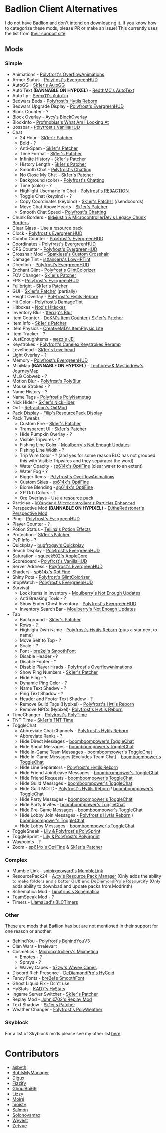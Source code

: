 # Badlion Client Alternatives

I do not have Badlion and don't intend on downloading it.
If you know how to categorize these mods, please PR or make an issue!
This currently uses the list from [their support site](https://support.badlion.net/hc/en-us/categories/360002557839-Mod-Section).

## Mods

### Simple

* Animations - [Polyfrost's OverflowAnimations](https://modrinth.com/mod/animations)
* Armor Status - [Polyfrost's EvergreenHUD](https://modrinth.com/mod/evergreenhud)
* AutoGG - [Sk1er's AutoGG](https://sk1er.club/mods/autogg)
* Auto Text **(BANNABLE ON HYPIXEL)** - [RedthMC's AutoText](https://github.com/RedthMC/AutoText/releases/latest)
* AutoTip - [Semx11's AutoTip](https://autotip.pro)
* Bedwars Beds - [Polyfrost's Hytils Reborn](https://modrinth.com/mod/hytils)
* Bedwars Upgrade Display - [Polyfrost's EvergreenHUD](https://modrinth.com/mod/evergreenhud)
* Block Counter - ?
* Block Overlay - [Aycy's BlockOverlay](https://skyclient-files.pages.dev/Block_Overlay_4.0.3.jar)
* BlockInfo - [Profmobius's What Am I Looking At](https://www.curseforge.com/minecraft/mc-mods/waila/files?version=1.8.9)
* Bossbar - [Polyfrost's VanillaHUD](https://modrinth.com/mod/vanillahud)
* Chat
    * 24 Hour - [Sk1er's Patcher](https://sk1er.club/mods/patcher)
    * Bold - ?
    * Anti-Spam - [Sk1er's Patcher](https://sk1er.club/mods/patcher)
    * Time Format - [Sk1er's Patcher](https://sk1er.club/mods/patcher)
    * Infinite History - [Sk1er's Patcher](https://sk1er.club/mods/patcher)
    * History Length - [Sk1er's Patcher](https://sk1er.club/mods/patcher)
    * Smooth Chat - [Polyfrost's Chatting](https://modrinth.com/mod/chatting)
    * No Close My Chat - [Sk1er's Patcher](https://sk1er.club/mods/patcher)
    * Background (color) - [Polyfrost's Chatting](https://modrinth.com/mod/chatting)
    * Time (color) - ?
    * Highlight Username In Chat - [Polyfrost's REDACTION](https://modrinth.com/mod/redaction)
    * Toggle Chat (keybind) - ?
    * Copy Coordinates (keybind) - [Sk1er's Patcher](https://sk1er.club/mods/patcher) (/sendcoords)
    * Move Chat Above Hearts - [Sk1er's Patcher](https://sk1er.club/mods/patcher)
    * Smooth Chat Speed - [Polyfrost's Chatting](https://modrinth.com/mod/chatting)
* Chunk Borders - [tildejustin & MicrocontrollerDev's Legacy Chunk Borders](https://modrinth.com/mod/legacy-chunk-borders-forge)
* Clear Glass - Use a resource pack
* Clock - [Polyfrost's EvergreenHUD](https://modrinth.com/mod/evergreenhud)
* Combo Counter - [Polyfrost's EvergreenHUD](https://modrinth.com/mod/evergreenhud)
* Coordinates - [Polyfrost's EvergreenHUD](https://modrinth.com/mod/evergreenhud)
* CPS Counter - [Polyfrost's EvergreenHUD](https://modrinth.com/mod/evergreenhud)
* Crosshair Mod - [Sparkless's Custom Crosshair](https://modrinth.com/mod/custom-crosshair-mod)
* Damage Tint - [isXanders's LowHPTint](https://short.isxander.dev/lowhptint)
* Direction - [Polyfrost's EvergreenHUD](https://modrinth.com/mod/evergreenhud)
* Enchant Glint - [Polyfrost's GlintColorizer](https://modrinth.com/mod/glintcolorizer)
* FOV Changer - [Sk1er's Patcher](https://sk1er.club/mods/patcher)
* FPS - [Polyfrost's EvergreenHUD](https://modrinth.com/mod/evergreenhud)
* Fullbright - [Sk1er's Patcher](https://sk1er.club/mods/patcher)
* GUI - [Sk1er's Patcher](https://sk1er.club/mods/patcher) (partially)
* Height Overlay - [Polyfrost's Hytils Reborn](https://modrinth.com/mod/hytils)
* Hit Color - [Polyfrost's DamageTint](https://modrinth.com/mod/damagetint)
* Hitboxes - [Nox's Hitboxes](https://cdn.discordapp.com/attachments/1009757412921708604/1133170184337764372/hitboxes-1.8.9-forge-1.0.0.jar)
* Inventory Blur - [tterrag's Blur](https://www.curseforge.com/minecraft/mc-mods/blur/files?version=1.8.9)
* Item Counter - [DoKM's Item Counter](https://hypixel.net/threads/1-8-9-item-counter-mod.3683685/) / [Sk1er's Patcher](https://sk1er.club/mods/patcher)
* Item Info - [Sk1er's Patcher](https://sk1er.club/mods/patcher)
* Item Physics - [CreativeMD's ItemPhysic Lite](https://www.curseforge.com/minecraft/mc-mods/itemphysic-lite/files?version=1.8.9)
* Item Tracker - ?
* JustEnoughItems - [mezz's JEI](https://www.curseforge.com/minecraft/mc-mods/jei/files?version=1.8.9)
* Keystrokes - [Polyfrost's Canelex Keystrokes Revamp](https://modrinth.com/mod/keystrokes)
* Levelhead - [Sk1er's Levelhead](https://sk1er.club/mods/level_head)
* Light Overlay - ?
* Memory - [Polyfrost's EvergreenHUD](https://modrinth.com/mod/evergreenhud)
* MiniMap **(BANNABLE ON HYPIXEL)** - [Techbrew & Mysticdrew's JourneyMap](https://www.curseforge.com/minecraft/mc-mods/journeymap/files?version=1.8.9)
* MLG Cobweb - ?
* Motion Blur - [Polyfrost's PolyBlur](https://modrinth.com/mod/polyblur)
* Mouse Strokes - ?
* Name History - ?
* Name Tags - [Polyfrost's PolyNametag](https://modrinth.com/mod/polynametag)
* Nick Hider - [Sk1er's NickHider](https://www.sk1er.club/mods/nick_hider)
* Oof - [Refraction's OofMod](https://sk1er.club/mods/refractionoof)
* Pack Display - [Filip's ResourcePack Display](https://github.com/1fxe/Resource-Pack-Display/releases/latest)
* Pack Tweaks
    * Custom Fire - [Sk1er's Patcher](https://sk1er.club/mods/patcher)
    * Transparent UI - [Sk1er's Patcher](https://sk1er.club/mods/patcher)
    * Hide Pumpkin Overlay - ?
    * Visible Tripwires - ?
    * Fishing Line Color - [Moulberry's Not Enough Updates](https://skyclient.co/mod/neu)
    * Fishing Line Width - ?
    * Trip Wire Color - ? (and yes for some reason BLC has not grouped this with Visible Tripwires and they separated the word)
    * Water Opacity - [sp614x's OptiFine](https://optifine.net/adloadx?f=preview_OptiFine_1.8.9_HD_U_M6_pre2.jar) (clear water to an extent)
    * Water Fog - ?
    * Bigger Items - [Polyfrost's OverflowAnimations](https://modrinth.com/mod/animations)
    * Custom Skies - [sp614x's OptiFine](https://optifine.net/adloadx?f=preview_OptiFine_1.8.9_HD_U_M6_pre2.jar)
    * Biome Blending - [sp614x's OptiFine](https://optifine.net/adloadx?f=preview_OptiFine_1.8.9_HD_U_M6_pre2.jar)
    * XP Orb Colors - ?
    * Ore Overlays - Use a resource pack
* Particles - [isXander & Microcontrollers's Particles Enhanced](https://github.com/MicrocontrollersDev/ParticlesEnhanced/releases/latest)
* Perspective Mod **(BANNABLE ON HYPIXEL)** - [DJtheRedstoner's Perspective Mod](https://github.com/DJtheRedstoner/PerspectiveModv4/releases/latest)
* Ping - [Polyfrost's EvergreenHUD](https://modrinth.com/mod/evergreenhud)
* Player Counter - ?
* Potion Status - [Tellinq's Potion Effects](https://github.com/Tellinq/Potion-Effects/releases/latest)
* Protection - [Sk1er's Patcher](https://sk1er.club/mods/patcher)
* PvP Info - ?
* Quickplay - [bugfroggy's Quickplay](https://github.com/QuickplayMod/quickplay/releases/latest)
* Reach Display - [Polyfrost's EvergreenHUD](https://modrinth.com/mod/evergreenhud)
* Saturation - [squeek502's AppleCore](https://www.curseforge.com/minecraft/mc-mods/applecore/files?version=1.8.9)
* Scoreboard - [Polyfrost's VanillaHUD](https://modrinth.com/mod/vanillahud)
* Server Address - [Polyfrost's EvergreenHUD](https://modrinth.com/mod/evergreenhud)
* Shaders - [sp614x's OptiFine](https://optifine.net/adloadx?f=preview_OptiFine_1.8.9_HD_U_M6_pre2.jar)
* Shiny Pots - [Polyfrost's GlintColorizer](https://modrinth.com/mod/glintcolorizer)
* StopWatch - [Polyfrost's EvergreenHUD](https://modrinth.com/mod/evergreenhud)
* Survival
    * Lock Items in Inventory - [Moulberry's Not Enough Updates](https://skyclient.co/mod/neu)
    * Anti Breaking Tools - ?
    * Show Ender Chest Inventory - [Polyfrost's EvergreenHUD](https://modrinth.com/mod/evergreenhud)
    * Inventory Search Bar - [Moulberry's Not Enough Updates](https://skyclient.co/mod/neu)
* Tab
    * Background - [Sk1er's Patcher](https://sk1er.club/mods/patcher)
    * Rows - ?
    * Highlight Own Name - [Polyfrost's Hytils Reborn](https://modrinth.com/mod/hytils) (puts a star next to name)
    * Move Self to Top - ?
    * Scale - ?
    * Font - [bre2el's SmoothFont](https://www.curseforge.com/minecraft/mc-mods/smooth-font/files?version=1.8.9)
    * Disable Header - ?
    * Disable Footer - ?
    * Disable Player Heads - [Polyfrost's OverflowAnimations](https://modrinth.com/mod/animations)
    * Show Ping Numbers - [Sk1er's Patcher](https://sk1er.club/mods/patcher)
    * Hide Ping - ?
    * Dynamic Ping Color - ?
    * Name Text Shadow - ?
    * Ping Text Shadow - ?
    * Header and Footer Text Shadow - ?
    * Remove Guild Tags (Hypixel) - [Polyfrost's Hytils Reborn](https://modrinth.com/mod/hytils)
    * Remove NPCs (Hypixel)- [Polyfrost's Hytils Reborn](https://modrinth.com/mod/hytils)
* TimeChanger - [Polyfrost's PolyTime](https://modrinth.com/mod/polytime)
* TNT Time - [Sk1er's TNT Time](https://sk1er.club/mods/tnttime)
* ToggleChat
    * Abbreviate Chat Channels - [Polyfrost's Hytils Reborn](https://modrinth.com/mod/hytils)
    * Abbreviate Ranks - ?
    * Hide Direct Messages - [boomboompower's ToggleChat](https://github.com/boomboompower/ToggleChat/releases/latest)
    * Hide Shout Messages - [boomboompower's ToggleChat](https://github.com/boomboompower/ToggleChat/releases/latest)
    * Hide In-Game Team Messages - [boomboompower's ToggleChat](https://github.com/boomboompower/ToggleChat/releases/latest)
    * Hide In-Game Messages (Excludes Team Chat) - [boomboompower's ToggleChat](https://github.com/boomboompower/ToggleChat/releases/latest)
    * Hide Line Separators - [Polyfrost's Hytils Reborn](https://modrinth.com/mod/hytils)
    * Hide Friend Join/Leave Messages - [boomboompower's ToggleChat](https://github.com/boomboompower/ToggleChat/releases/latest)
    * Hide Friend Requests - [boomboompower's ToggleChat](https://github.com/boomboompower/ToggleChat/releases/latest)
    * Hide Guild Messages - [boomboompower's ToggleChat](https://github.com/boomboompower/ToggleChat/releases/latest)
    * Hide Guilt MOTD - [Polyfrost's Hytils Reborn](https://modrinth.com/mod/hytils) / [boomboompower's ToggleChat](https://github.com/boomboompower/ToggleChat/releases/latest)
    * Hide Party Messages - [boomboompower's ToggleChat](https://github.com/boomboompower/ToggleChat/releases/latest)
    * Hide Party Invites - [boomboompower's ToggleChat](https://github.com/boomboompower/ToggleChat/releases/latest)
    * Hide Pre-Game Messages - [boomboompower's ToggleChat](https://github.com/boomboompower/ToggleChat/releases/latest)
    * Hide Lobby Join Messages - [Polyfrost's Hytils Reborn](https://modrinth.com/mod/hytils) / [boomboompower's ToggleChat](https://github.com/boomboompower/ToggleChat/releases/latest)
    * Hide Lobby Messages - [boomboompower's ToggleChat](https://github.com/boomboompower/ToggleChat/releases/latest)
* ToggleSneak - [Lily & Polyfrost's PolySprint](https://modrinth.com/mod/polysprint)
* ToggleSprint - [Lily & Polyfrost's PolySprint](https://modrinth.com/mod/polysprint)
* Waypoints - ?
* Zoom - [sp614x's OptiFine](https://optifine.net/adloadx?f=preview_OptiFine_1.8.9_HD_U_M6_pre2.jar) & [Sk1er's Patcher](https://sk1er.club/mods/patcher)

### Complex

* Mumble Link - [snipingcoward's MumbleLink](https://www.curseforge.com/minecraft/mc-mods/mumblelink/files/2327154/files?version=1.8.9)
* ResourcePack24 - [Aycy's Resource Pack Manager](https://skyclient-files.pages.dev/Resource_Pack_Manager_1.2.jar) (Only adds the ability to make folders and a better GUI) and [DeDiamondPro's Resourcify](https://modrinth.com/mod/resourcify) (Only adds ability to download and update packs from Modrinth)
* Schematica Mod - [Lunatrius's Schematica](https://www.curseforge.com/minecraft/mc-mods/schematica/files/2279147/files?version=1.8.9)
* TeamSpeak Mod - ?
* Timers - [LlamaLad's BLCTimers](https://github.com/LlamaLad7/blctimers/releases/latest)

### Other

These are mods that Badlion has but are not mentioned in their support for one reason or another.

* BehindYou - [Polyfrost's BehindYouV3](https://modrinth.com/mod/behindyou)
* Clan Wars - Irrelevant
* Cosmetics - [Microcontrollers's Mixmetica](https://modrinth.com/mod/mixmetica)
    * Emotes - ?
    * Sprays - ?
    * Wavey Capes - [tr7zw's Wavey Capes](https://modrinth.com/mod/wavey-capes)
* Discord Rich Presence - [DeDiamondPro's HyCord](https://github.com/DeDiamondPro/HyCord/releases/latest)
* Fancy Fonts - [bre2el's SmoothFont](https://www.curseforge.com/minecraft/mc-mods/smooth-font/files?version=1.8.9)
* Ghost Liquid Fix - Don't use
* HyStats - [KAD7's HyStats](https://cdn.discordapp.com/attachments/1009757412921708604/1134269972877676574/HyStats-v4.0_1.8.9.jar)
* Ingame Server Switcher - [Sk1er's Patcher](https://sk1er.club/mods/patcher)
* Replay Mod - [Johni0702's Replay Mod](https://modrinth.com/mod/replaymod)
* Text Shadow - [Sk1er's Patcher](https://sk1er.club/mods/patcher)
* Weather Changer - [Polyfrost's PolyWeather](https://modrinth.com/mod/polyweather)

### Skyblock

For a list of Skyblock mods please see my other list [here](https://alternatives.microcontrollers.dev/1.8.9/modlist/#skyblock).

# Contributors

* [asbyth](https://github.com/asbyth)
* [BobIsMyManager](https://github.com/BobIsMyManager)
* [Digux](https://github.com/Diguhxe)
* [Fizzify](https://github.com/Fizzify)
* [GhoulBoi69](https://github.com/GhoulBoii)
* [Lizzy](https://github.com/LizzyMaybeDev)
* [Moiré](https://github.com/moire9)
* [moisty](https://github.com/Mqisty)
* [Salmon](https://github.com/Scherso)
* [Solonovamax](https://github.com/solonovamax)
* [Wyvest](https://github.com/Wyvest)
* [Zetvue](https://zetvue.github.io/)
